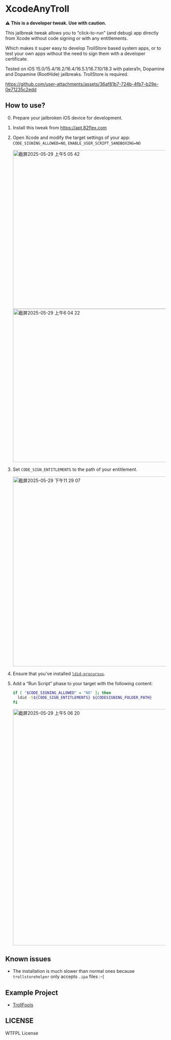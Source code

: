 # XcodeAnyTroll

**⚠️ This is a developer tweak. Use with caution.**

This jailbreak tweak allows you to “click-to-run” (and debug) app directly from Xcode without code signing or with any entitlements.

Which makes it super easy to develop TrollStore based system apps, or to test your own apps without the need to sign them with a developer certificate.

Tested on iOS 15.0/15.4/16.2/16.4/16.5.1/16.7.10/18.3 with palera1n, Dopamine and Dopamine (RootHide) jailbreaks. TrollStore is required.

https://github.com/user-attachments/assets/36af81b7-724b-4fb7-b29e-0e71235c2edd

## How to use?

0. Prepare your jailbroken iOS device for development.
1. Install this tweak from <https://apt.82flex.com>
2. Open Xcode and modify the target settings of your app: `CODE_SIGNING_ALLOWED=NO`, `ENABLE_USER_SCRIPT_SANDBOXING=NO`

    <img width="499" alt="截屏2025-05-29 上午5 05 42" src="https://github.com/user-attachments/assets/7ca46b03-6554-4e57-a1b8-04e709e1a0bc" />
    <img width="482" alt="截屏2025-05-29 上午6 04 22" src="https://github.com/user-attachments/assets/f4feae75-393c-44e0-af75-918ec2973fb9" />

3. Set `CODE_SIGN_ENTITLEMENTS` to the path of your entitlement.

    <img width="597" alt="截屏2025-05-29 下午11 29 07" src="https://github.com/user-attachments/assets/cfd484e3-3237-4c40-8975-5296fa96f755" />

4. Ensure that you’ve installed [`ldid-procursus`](https://github.com/opa334/ldid).
5. Add a “Run Script” phase to your target with the following content:

    ```bash
    if [ "$CODE_SIGNING_ALLOWED" = "NO" ]; then
      ldid -S${CODE_SIGN_ENTITLEMENTS} ${CODESIGNING_FOLDER_PATH}
    fi
    ```

    <img width="743" alt="截屏2025-05-29 上午5 06 20" src="https://github.com/user-attachments/assets/611ee75d-006f-423e-a855-112f31aad808" />

## Known issues

- The installation is much slower than normal ones because `trollstorehelper` only accepts `.ipa` files :-(

## Example Project

- [TrollFools](https://github.com/Lessica/TrollFools)

## LICENSE

WTFPL License
